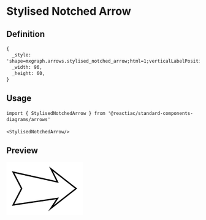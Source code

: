 # Stylised Notched Arrow

## Definition

```
{
  _style: 'shape=mxgraph.arrows.stylised_notched_arrow;html=1;verticalLabelPosition=bottom;verticalAlign=top;strokeWidth=2;strokeColor=#000000;',
  _width: 96,
  _height: 60,
}
```

## Usage

```
import { StylisedNotchedArrow } from '@reactiac/standard-components-diagrams/arrows'

<StylisedNotchedArrow/>
```

## Preview

<img src="./stylised-notched-arrow.png" width="200"/>
